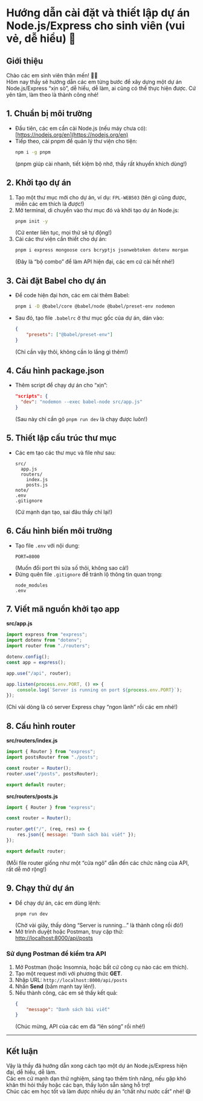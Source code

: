 # Hướng dẫn cài đặt và thiết lập dự án Node.js/Express cho sinh viên (vui vẻ, dễ hiểu) 🎉

## Giới thiệu

Chào các em sinh viên thân mến! 👨‍🏫  
Hôm nay thầy sẽ hướng dẫn các em từng bước để xây dựng một dự án Node.js/Express “xịn sò”, dễ hiểu, dễ làm, ai cũng có thể thực hiện được. Cứ yên tâm, làm theo là thành công nhé!

## 1. Chuẩn bị môi trường

-   Đầu tiên, các em cần cài Node.js (nếu máy chưa có): [https://nodejs.org/en](https://nodejs.org/en)
-   Tiếp theo, cài pnpm để quản lý thư viện cho tiện:
    ```bash
    npm i -g pnpm
    ```
    (pnpm giúp cài nhanh, tiết kiệm bộ nhớ, thầy rất khuyến khích dùng!)

## 2. Khởi tạo dự án

1. Tạo một thư mục mới cho dự án, ví dụ: `FPL-WEB503` (tên gì cũng được, miễn các em thích là được!)
2. Mở terminal, di chuyển vào thư mục đó và khởi tạo dự án Node.js:
    ```bash
    pnpm init -y
    ```
    (Cứ enter liên tục, mọi thứ sẽ tự động!)
3. Cài các thư viện cần thiết cho dự án:
    ```bash
    pnpm i express mongoose cors bcryptjs jsonwebtoken dotenv morgan
    ```
    (Đây là “bộ combo” để làm API hiện đại, các em cứ cài hết nhé!)

## 3. Cài đặt Babel cho dự án

-   Để code hiện đại hơn, các em cài thêm Babel:
    ```bash
    pnpm i -D @babel/core @babel/node @babel/preset-env nodemon
    ```
-   Sau đó, tạo file `.babelrc` ở thư mục gốc của dự án, dán vào:
    ```json
    {
        "presets": ["@babel/preset-env"]
    }
    ```
    (Chỉ cần vậy thôi, không cần lo lắng gì thêm!)

## 4. Cấu hình package.json

-   Thêm script để chạy dự án cho “xịn”:
    ```json
    "scripts": {
      "dev": "nodemon --exec babel-node src/app.js"
    }
    ```
    (Sau này chỉ cần gõ `pnpm run dev` là chạy được luôn!)

## 5. Thiết lập cấu trúc thư mục

-   Các em tạo các thư mục và file như sau:
    ```
    src/
      app.js
      routers/
        index.js
        posts.js
    note/
    .env
    .gitignore
    ```
    (Cứ mạnh dạn tạo, sai đâu thầy chỉ lại!)

## 6. Cấu hình biến môi trường

-   Tạo file `.env` với nội dung:
    ```env
    PORT=8000
    ```
    (Muốn đổi port thì sửa số thôi, không sao cả!)
-   Đừng quên file `.gitignore` để tránh lộ thông tin quan trọng:
    ```
    node_modules
    .env
    ```

## 7. Viết mã nguồn khởi tạo app

**src/app.js**

```js
import express from "express";
import dotenv from "dotenv";
import router from "./routers";

dotenv.config();
const app = express();

app.use("/api", router);

app.listen(process.env.PORT, () => {
    console.log(`Server is running on port ${process.env.PORT}`);
});
```

(Chỉ vài dòng là có server Express chạy “ngon lành” rồi các em nhé!)

## 8. Cấu hình router

**src/routers/index.js**

```js
import { Router } from "express";
import postsRouter from "./posts";

const router = Router();
router.use("/posts", postsRouter);

export default router;
```

**src/routers/posts.js**

```js
import { Router } from "express";

const router = Router();

router.get("/", (req, res) => {
    res.json({ message: "Danh sách bài viết" });
});

export default router;
```

(Mỗi file router giống như một “cửa ngõ” dẫn đến các chức năng của API, rất dễ mở rộng!)

## 9. Chạy thử dự án

-   Để chạy dự án, các em dùng lệnh:
    ```bash
    pnpm run dev
    ```
    (Chờ vài giây, thấy dòng “Server is running...” là thành công rồi đó!)
-   Mở trình duyệt hoặc Postman, truy cập thử: [http://localhost:8000/api/posts](http://localhost:8000/api/posts)

### Sử dụng Postman để kiểm tra API

1. Mở Postman (hoặc Insomnia, hoặc bất cứ công cụ nào các em thích).
2. Tạo một request mới với phương thức **GET**.
3. Nhập URL: `http://localhost:8000/api/posts`
4. Nhấn **Send** (bấm mạnh tay lên!).
5. Nếu thành công, các em sẽ thấy kết quả:
    ```json
    {
        "message": "Danh sách bài viết"
    }
    ```
    (Chúc mừng, API của các em đã “lên sóng” rồi nhé!)

---

## Kết luận

Vậy là thầy đã hướng dẫn xong cách tạo một dự án Node.js/Express hiện đại, dễ hiểu, dễ làm.  
Các em cứ mạnh dạn thử nghiệm, sáng tạo thêm tính năng, nếu gặp khó khăn thì hỏi thầy hoặc các bạn, thầy luôn sẵn sàng hỗ trợ!  
Chúc các em học tốt và làm được nhiều dự án “chất như nước cất” nhé! 😄

